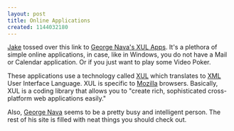 ```yaml
---
layout: post
title: Online Applications
created: 1144032180
---
```


[Jake](http://www.spinink.net "SpinInk") tossed over this link to [George Nava's XUL Apps](http://www.georgenava.com/applauncher.php "George Nava's XUL Apps"). It's a plethora of simple online applications, in case, like in Windows, you do not have a Mail or Calendar application. Or if you just want to play some Video Poker.

These applications use a technology called [XUL](http://www.xulplanet.com/ "XUL") which translates to [XML](http://www.w3.org/XML/ "XML") User Interface Language. XUL is specific to [Mozilla](http://www.mozilla.org "Mozilla") browsers. Basically, XUL is a coding library that allows you to "create rich, sophisticated cross-platform web applications easily."

Also, [George Nava](http://www.georgenava.com/ "George Nava") seems to be a pretty busy and intelligent person. The rest of his site is filled with neat things you should check out.

